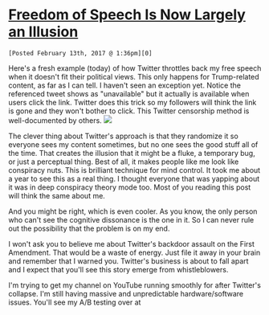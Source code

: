 # [Freedom of Speech Is Now Largely an Illusion](http://blog.dilbert.com/post/157201503761/freedom-of-speech-is-now-largely-an-illusion)

    [Posted February 13th, 2017 @ 1:36pm][0]

Here's a fresh example (today) of how Twitter throttles back my free speech when it doesn't fit their political views. This only happens for Trump-related content, as far as I can tell. I haven't seen an exception yet. Notice the referenced tweet shows as "unavailable" but it actually is available when users click the link. Twitter does this trick so my followers will think the link is gone and they won't bother to click. This Twitter censorship method is well-documented by others. ![](http://68.media.tumblr.com/d4f86eced0bf436902515f15c8addfa8/tumblr_inline_olbtqprEVD1t63ajm_500.png)

The clever thing about Twitter's approach is that they randomize it so everyone sees my content sometimes, but no one sees the good stuff all of the time. That creates the illusion that it might be a fluke, a temporary bug, or just a perceptual thing. Best of all, it makes people like me look like conspiracy nuts. This is brilliant technique for mind control. It took me about a year to see this as a real thing. I thought everyone that was yapping about it was in deep conspiracy theory mode too. Most of you reading this post will think the same about me.

And you might be right, which is even cooler. As you know, the only person who can't see the cognitive dissonance is the one in it. So I can never rule out the possibility that the problem is on my end.

I won't ask you to believe me about Twitter's backdoor assault on the First Amendment. That would be a waste of energy. Just file it away in your brain and remember that I warned you. Twitter's business is about to fall apart and I expect that you'll see this story emerge from whistleblowers.

I'm trying to get my channel on YouTube running smoothly for after Twitter's collapse. I'm still having massive and unpredictable hardware/software issues. You'll see my A/B testing over at 

[0]: http://blog.dilbert.com/post/157201503761/freedom-of-speech-is-now-largely-an-illusion "Monday, 13 February 2017, 13:36:01"
  